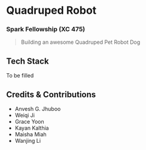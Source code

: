 # Quadruped Robot
### Spark Fellowship (XC 475)

> Building an awesome Quadruped Pet Robot Dog


## Tech Stack

To be filled


## Credits & Contributions

- Anvesh G. Jhuboo
- Weiqi Ji
- Grace Yoon
- Kayan Kalthia
- Maisha Miah
- Wanjing Li

